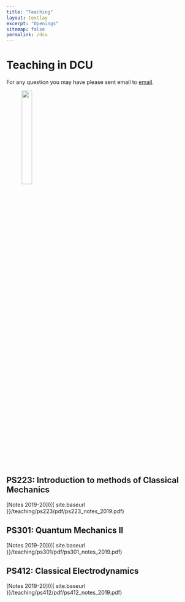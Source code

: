 ```yaml
---
title: "Teaching"
layout: textlay
excerpt: "Openings"
sitemap: false
permalink: /dcu
---
```



# Teaching in DCU

For any question you may have please sent email to [email](mailto:lampros.nikolopoulos@dcu.ie). 


<figure>
<img src="{{ site.url }}{{ site.baseurl }}/teaching/images/physics-formulary.jpg" width="25%">
</figure>


## PS223: Introduction to methods of Classical Mechanics

[Notes 2019-20]({{ site.baseurl }}/teaching/ps223/pdf/ps223_notes_2019.pdf)

## PS301: Quantum Mechanics II

[Notes 2019-20]({{ site.baseurl }}/teaching/ps301/pdf/ps301_notes_2019.pdf)

## PS412: Classical Electrodynamics

[Notes 2019-20]({{ site.baseurl }}/teaching/ps412/pdf/ps412_notes_2019.pdf)
